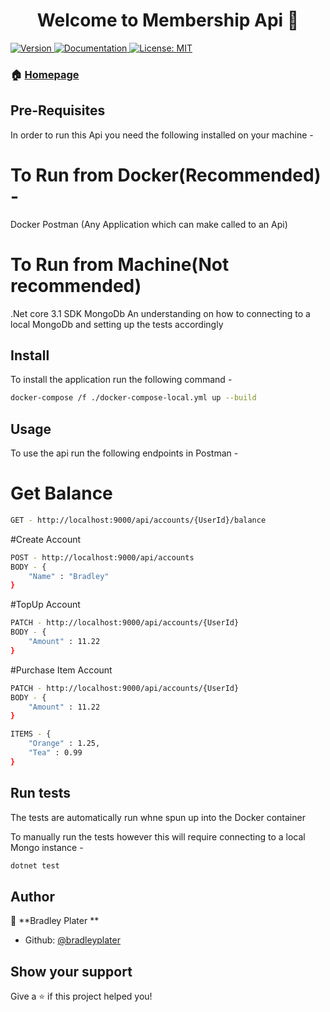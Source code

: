 <h1 align="center">Welcome to Membership Api  👋</h1>
<p>
  <a href="https://www.npmjs.com/package/membershipapi" target="_blank">
    <img alt="Version" src="https://img.shields.io/npm/v/membershipapi.svg">
  </a>
  <a href="https://github.com/bradleyplater/MembershipApi" target="_blank">
    <img alt="Documentation" src="https://img.shields.io/badge/documentation-yes-brightgreen.svg" />
  </a>
  <a href="#" target="_blank">
    <img alt="License: MIT" src="https://img.shields.io/badge/License-MIT-yellow.svg" />
  </a>
</p>

### 🏠 [Homepage](https://github.com/bradleyplater/MembershipApi)

## Pre-Requisites
In order to run this Api you need the following installed on your machine - 

# To Run from Docker(Recommended) - 
Docker
Postman (Any Application which can make called to an Api)

# To Run from Machine(Not recommended) 
.Net core 3.1 SDK
MongoDb
An understanding on how to connecting to a local MongoDb and setting up the tests accordingly


## Install 
To install the application run the following command - 
```sh
docker-compose /f ./docker-compose-local.yml up --build
```

## Usage
To use the api run the following endpoints in Postman - 
# Get Balance
```sh
GET - http://localhost:9000/api/accounts/{UserId}/balance
```

#Create Account
```sh
POST - http://localhost:9000/api/accounts
BODY - {
    "Name" : "Bradley"
}
```
#TopUp Account
```sh
PATCH - http://localhost:9000/api/accounts/{UserId}
BODY - {
    "Amount" : 11.22
}
```
#Purchase Item Account
```sh
PATCH - http://localhost:9000/api/accounts/{UserId}
BODY - {
    "Amount" : 11.22
}

ITEMS - {
    "Orange" : 1.25,
    "Tea" : 0.99
}
```


## Run tests
The tests are automatically run whne spun up into the Docker container

To manually run the tests however this will require connecting to a local Mongo instance -
```sh
dotnet test
```

## Author

👤 **Bradley Plater **

* Github: [@bradleyplater](https://github.com/bradleyplater)

## Show your support

Give a ⭐️ if this project helped you!

